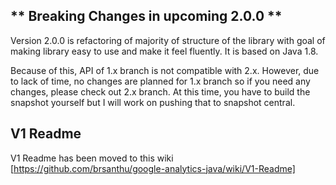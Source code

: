 ** Breaking Changes in upcoming 2.0.0 **
---------------------------------------------------
Version 2.0.0 is refactoring of majority of structure of the library with goal of making library
easy to use and make it feel fluently. It is based on Java 1.8.

Because of this, API of 1.x branch is not compatible with 2.x. However, due to lack of time, no
changes are planned for 1.x branch so if you need any changes, please check out 2.x branch. At this time,
you have to build the snapshot yourself but I will work on pushing that to snapshot central.

V1 Readme
--
V1 Readme has been moved to this wiki [https://github.com/brsanthu/google-analytics-java/wiki/V1-Readme]